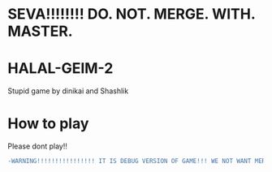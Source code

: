 # SEVA!!!!!!!! DO. NOT. MERGE. WITH. MASTER.
# HALAL-GEIM-2
Stupid game by dinikai and Shashlik

# How to play
Please dont play!!

```diff
-WARNING!!!!!!!!!!!!!!!! IT IS DEBUG VERSION OF GAME!!! WE NOT WANT MERGE IT WITH MASTER!
```

